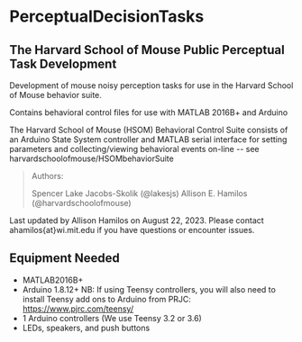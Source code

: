 # PerceptualDecisionTasks
## The Harvard School of Mouse Public Perceptual Task Development
 Development of mouse noisy perception tasks for use in the Harvard School of Mouse behavior suite.

Contains behavioral control files for use with MATLAB 2016B+ and Arduino

The Harvard School of Mouse (HSOM) Behavioral Control Suite consists of an Arduino State System controller and MATLAB serial interface for setting parameters and collecting/viewing behavioral events on-line -- see harvardschoolofmouse/HSOMbehaviorSuite

>Authors:
  >
  >Spencer Lake Jacobs-Skolik (@lakesjs)
  >Allison E. Hamilos (@harvardschoolofmouse)
  >

Last updated by Allison Hamilos on August 22, 2023. Please contact ahamilos{at}wi.mit.edu if you have questions or encounter issues.

## Equipment Needed

  - MATLAB2016B+
  - Arduino 1.8.12+   NB: If using Teensy controllers, you will also need to install Teensy add ons to Arduino from PRJC: https://www.pjrc.com/teensy/
  - 1 Arduino controllers (We use Teensy 3.2 or 3.6)
  - LEDs, speakers, and push buttons
